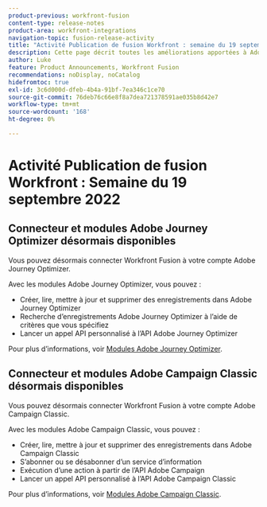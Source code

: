 ```yaml
---
product-previous: workfront-fusion
content-type: release-notes
product-area: workfront-integrations
navigation-topic: fusion-release-activity
title: "Activité Publication de fusion Workfront : semaine du 19 septembre 2022"
description: Cette page décrit toutes les améliorations apportées à Adobe Workfront Fusion durant la semaine du 19 septembre 2022.
author: Luke
feature: Product Announcements, Workfront Fusion
recommendations: noDisplay, noCatalog
hidefromtoc: true
exl-id: 3c6d000d-dfeb-4b4a-91bf-7ea346c1ce70
source-git-commit: 76deb76c66e8f8a7dea721378591ae035b8d42e7
workflow-type: tm+mt
source-wordcount: '168'
ht-degree: 0%

---
```


# Activité Publication de fusion Workfront : Semaine du 19 septembre 2022

## Connecteur et modules Adobe Journey Optimizer désormais disponibles

Vous pouvez désormais connecter Workfront Fusion à votre compte Adobe Journey Optimizer.

Avec les modules Adobe Journey Optimizer, vous pouvez :
* Créer, lire, mettre à jour et supprimer des enregistrements dans Adobe Journey Optimizer
* Recherche d’enregistrements Adobe Journey Optimizer à l’aide de critères que vous spécifiez
* Lancer un appel API personnalisé à l’API Adobe Journey Optimizer

Pour plus d’informations, voir [Modules Adobe Journey Optimizer](/help/quicksilver/workfront-fusion/apps-and-their-modules/adobe-journey-optimizer-modules.md).

## Connecteur et modules Adobe Campaign Classic désormais disponibles

Vous pouvez désormais connecter Workfront Fusion à votre compte Adobe Campaign Classic.

Avec les modules Adobe Campaign Classic, vous pouvez :
* Créer, lire, mettre à jour et supprimer des enregistrements dans Adobe Campaign Classic
* S’abonner ou se désabonner d’un service d’information
* Exécution d’une action à partir de l’API Adobe Campaign
* Lancer un appel API personnalisé à l’API Adobe Campaign Classic

Pour plus d’informations, voir [Modules Adobe Campaign Classic](/help/quicksilver/workfront-fusion/apps-and-their-modules/adobe-campaign-classic-connector.md).
